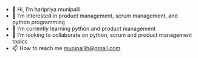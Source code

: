 - 👋 Hi, I’m haripriya munipalli
- 👀 I’m interested in product management, scrum management, and python programming
- 🌱 I’m currently learning python and product management
- 💞️ I’m looking to collaborate on python, scrum and product management topics
- 📫 How to reach me munipallih@gmail.com

<!---
munipallih/munipallih is a ✨ special ✨ repository because its `README.md` (this file) appears on your GitHub profile.
You can click the Preview link to take a look at your changes.
--->

